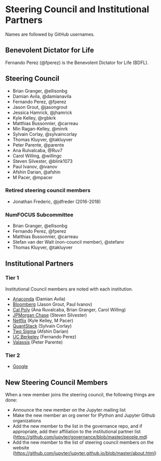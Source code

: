 # Steering Council and Institutional Partners

Names are followed by GitHub usernames.

## Benevolent Dictator for Life

Fernando Perez (@fperez) is the Benevolent Dictator for Life (BDFL).

## Steering Council

- Brian Granger, @ellisonbg
- Damian Avila, @damianavila
- Fernando Perez, @fperez
- Jason Grout, @jasongrout
- Jessica Hamrick, @jhamrick
- Kyle Kelley, @rgbkrk
- Matthias Bussonnier, @carreau
- Min Ragan-Kelley, @minrk
- Sylvain Corlay, @sylvaincorlay
- Thomas Kluyver, @takluyver
- Peter Parente, @parente
- Ana Rulvalcaba, @Ruv7
- Carol Willing, @willingc
- Steven Silvester, @blink1073
- Paul Ivanov, @ivanov
- Afshin Darian, @afshin
- M Pacer, @mpacer

### Retired steering council members

- Jonathan Frederic, @jdfreder (2016-2018)

### NumFOCUS Subcommittee

- Brian Granger, @ellisonbg
- Fernando Perez, @fperez
- Matthias Bussonnier, @carreau
- Stefan van der Walt (non-council member), @stefanv
- Thomas Kluyver, @takluyver

## Institutional Partners

### Tier 1

Institutional Council members are noted with each institution.

- [Anaconda](https://www.anaconda.com/) (Damian Avila)
- [Bloomberg](https://www.bloomberg.com/) (Jason Grout, Paul Ivanov)
- [Cal Poly](https://www.calpoly.edu/) (Ana Ruvalcaba, Brian Granger, Carol Willing)
- [JPMorgan Chase](https://www.jpmorganchase.com/) (Steven Silvester)
- [Netflix](https://www.netflix.com/) (Kyle Kelley, M Pacer)
- [QuantStack](http://quantstack.net/) (Sylvain Corlay)
- [Two Sigma](https://www.twosigma.com/) (Afshin Darian)
- [UC Berkeley](https://www.berkeley.edu/) (Fernando Perez)
- [Valassis](https://www.valassis.com/) (Peter Parente)

### Tier 2

- [Google](https://www.google.com/)

## New Steering Council Members

When a new member joins the steering council, the following things are done:
- Announce the new member on the Jupyter mailing list
- Make the new member an org owner for IPython and Jupyter Github organizations
- Add the new member to the list in the governance repo, and if appropriate, add their affiliation to the institutional partner list (https://github.com/jupyter/governance/blob/master/people.md)
- Add the new member to the list of steering council members on the website (https://github.com/jupyter/jupyter.github.io/blob/master/about.html)



